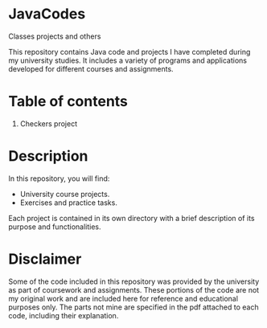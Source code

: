 # JavaCodes
Classes projects and others

This repository contains Java code and projects I have completed during my university studies. It includes a variety of programs and applications developed for different courses and assignments.

# Table of contents
1. Checkers project


# Description

In this repository, you will find:
- University course projects.
- Exercises and practice tasks.

Each project is contained in its own directory with a brief description of its purpose and functionalities.

# Disclaimer
Some of the code included in this repository was provided by the university as part of coursework and assignments. These portions of the code are not my original work and are included here for reference and educational purposes only. The parts not mine are specified in the pdf attached to each code, including their explanation.

